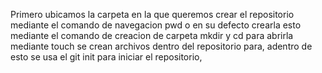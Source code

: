 Primero ubicamos la carpeta en la que queremos crear el repositorio mediante el comando de navegacion pwd o en su defecto crearla esto mediante el comando de creacion de carpeta mkdir y cd para abrirla mediante touch se crean archivos dentro del repositorio para, adentro de esto se usa el git init para iniciar el repositorio, 

